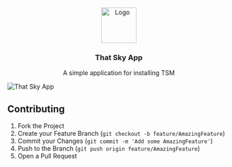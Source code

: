 <a id="readme-top"></a>

<!-- PROJECT LOGO -->
<br />
<div align="center">
  <a href="https://github.com/XeTrinityz/TSM-Installer">
    <img src="https://i.imgur.com/kAOyj2M.jpeg" alt="Logo" width="80" height="80">
  </a>

  <h3 align="center">That Sky App</h3>

  <p align="center">
    A simple application for installing TSM
    <br />
  </p>
</div>

  <!-- SOFTWARE IMAGE -->
  <img src="https://i.ibb.co/zfNj2v3/a.png" alt="That Sky App">
</div>

<!-- CONTRIBUTING -->
## Contributing
1. Fork the Project
2. Create your Feature Branch (`git checkout -b feature/AmazingFeature`)
3. Commit your Changes (`git commit -m 'Add some AmazingFeature'`)
4. Push to the Branch (`git push origin feature/AmazingFeature`)
5. Open a Pull Request
